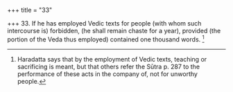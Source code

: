+++
title = "33"

+++
33. If he has employed Vedic texts for people (with whom such intercourse is) forbidden, (he shall remain chaste for a year), provided (the portion of the Veda thus employed) contained one thousand words. [^28] 


[^28]:  Haradatta says that by the employment of Vedic texts, teaching or sacrificing is meant, but that others refer the Sūtra p. 287 to the performance of these acts in the company of, not for unworthy people.
